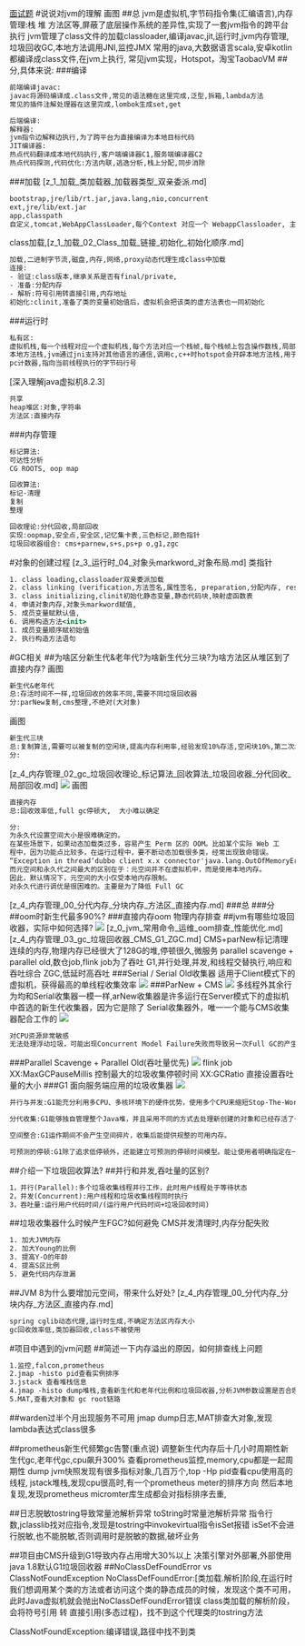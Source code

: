 [面试题](https://blog.51cto.com/u_14962799/2721861#1315G1SATBCMS_458)
#说说对jvm的理解
画图
##总
jvm是虚拟机,字节码指令集(汇编语言),内存管理:栈 堆 方法区等,屏蔽了底层操作系统的差异性,实现了一套jvm指令的跨平台执行
jvm管理了class文件的加载classloader,编译javac,jit,运行时,jvm内存管理,垃圾回收GC,本地方法调用JNI,监控JMX
常用的java,大数据语言scala,安卓kotlin都编译成class文件,在jvm上执行,
常见jvm实现，Hotspot，淘宝TaobaoVM
##分,具体来说:
###编译
```asp
前端编译javac:
javac将源码编译成.class文件,常见的语法糖在这里完成,泛型,拆箱,lambda方法
常见的插件注解处理器在这里完成,lombok生成set,get
```
```asp
后端编译:
解释器:
jvm指令边解释边执行,为了跨平台为直接编译为本地目标代码
JIT编译器:
热点代码翻译成本地代码执行,客户端编译器C1,服务端编译器C2
热点代码探测,代码优化:方法内联,逃逸分析,栈上分配,同步消除
```
###加载
[z_1_加载_类加载器_加载器类型_双亲委派.md]
```asp
bootstrap,jre/lib/rt.jar,java.lang,nio,concurrent
ext,jre/lib/ext.jar
app,classpath
自定义,tomcat,WebAppClassLoader,每个Context 对应一个 WebappClassloader, 主要用于加载 WEB-INF/lib 与 WEB-INF/classes 下面的资源
```
class加载,[z_1_加载_02_Class_加载_链接_初始化_初始化顺序.md]
```asp
加载,二进制字节流,磁盘,内存,网络,proxy动态代理生成class中加载
连接:
- 验证:class版本,继承关系是否有final/private,
- 准备:分配内存
- 解析:符号引用转直接引用,内存地址
初始化:clinit,准备了类的变量初始值后，虚拟机会把该类的虚方法表也一同初始化
```
###运行时
```asp
私有区:
虚拟机栈,每一个线程对应一个虚拟机栈,每个方法对应一个栈帧,每个栈帧上包含操作数栈,局部方法表,动态连接(多态,运行时符号引用转直接引用),方法返回地址,指令集基于栈
本地方法栈,jvm通过jni支持对其他语言的通信,调用c,c++时hotspot会开辟本地方法栈,用于native方法出栈入栈,仍是同一个线程,指令集基于寄存器
pc计数器,指向当前线程执行的字节码行号
```
[](z_3_运行时_02_操作数栈_局部变量表_指令概述_方法重载_多态.md)
[深入理解java虚拟机8.2.3]
```asp
共享
heap堆区:对象,字符串
方法区:直接内存
```
###内存管理
```asp
标记算法:
可达性分析
CG ROOTS, oop map

回收算法:
标记-清理
复制
整理
```
```asp
回收理论:分代回收,局部回收
实现:oopmap,安全点,安全区,记忆集卡表,三色标记,颜色指针
垃圾回收器组合: cms+parnew,s+s,ps+p o,g1,zgc
```
#对象的创建过程
[z_3_运行时_04_对象头markword_对象布局.md]
类指针
```asp
1. class loading,classloader双亲委派加载
2. class linking (verification,方法签名,属性签名, preparation,分配内存, resolution,符号引用到直接引用)
3. class initializing,clinit初始化静态变量,静态代码块,映射虚函数表
4. 申请对象内存,对象头markword赋值,
5. 成员变量赋默认值,
6. 调用构造方法<init>
1. 成员变量顺序赋初始值 
2. 执行构造方法语句
```
#GC相关
##为啥区分新生代&老年代?为啥新生代分三块?为啥方法区从堆区到了直接内存?
画图
```asp
新生代&老年代
总:存活时间不一样,垃圾回收的效率不同,需要不同垃圾回收器
分:parNew复制,cms整理,不绝对(大对象)
```
画图
```asp
新生代三块
总:复制算法,需要可以被复制的空闲块,提高内存利用率,经验发现10%存活,空闲块10%,第二次垃圾回收还需要空闲块
分:
```
[z_4_内存管理_02_gc_垃圾回收理论_标记算法_回收算法_垃圾回收器_分代回收_局部回收.md]
![](.z_0_jvm_常见问题_images/745d12fb.png)
画图
```asp
直接内存
总:回收效率低,full gc停顿大,  大小难以确定

分:
为永久代设置空间大小是很难确定的。
在某些场景下，如果动态加载类过多，容易产生 Perm 区的 OOM。比如某个实际 Web 工
程中，因为功能点比较多，在运行过程中，要不断动态加载很多类，经常出现致命错误。
“Exception in thread‘dubbo client x.x connector'java.lang.OutOfMemoryError:PermGen space”
而元空间和永久代之间最大的区别在于：元空间并不在虚拟机中，而是使用本地内存。
因此，默认情况下，元空间的大小仅受本地内存限制。
对永久代进行调优是很困难的。主要是为了降低 Full GC
```
[z_4_内存管理_00_分代内存_分块内存_方法区_直接内存.md]
###总
###分
##oom时新生代最多90%?
###直接内存oom
物理内存排查
##jvm有哪些垃圾回收器，实际中如何选择?
![](.z_0_jvm_常见问题_images/87931c9b.png)
[z_0_jvm_常用命令_运维_oom排查_性能优化.md]
[z_4_内存管理_03_gc_垃圾回收器_CMS_G1_ZGC.md]
CMS+parNew标记清理连续的内存,物理内存已经很大了128G的堆,停顿很久,微服务
parallel scavenge + parallel old,数仓job,flink job为了吞吐
G1,并行处理,并发,和线程交替执行,响应和吞吐综合
ZGC,低延时高吞吐
###Serial / Serial Old收集器
适用于Client模式下的虚拟机，获得最高的单线程收集效率
![](.z_0_jvm_常见问题_images/ad41c3c6.png)
###ParNew + CMS
![](.z_0_jvm_常见问题_images/d64afd54.png)
多线程外其余行为均和Serial收集器一模一样,arNew收集器是许多运行在Server模式下的虚拟机中首选的新生代收集器，因为它是除了 Serial收集器外，唯一一个能与CMS收集器配合工作的
![](.z_0_jvm_常见问题_images/23e7f961.png)
```asp
对CPU资源非常敏感
无法处理浮动垃圾，可能出现Concurrent Model Failure失败而导致另一次Full GC的产生
```
###Parallel Scavenge + Parallel Old(吞吐量优先)
![](.z_0_jvm_常见问题_images/d4cb85c8.png)
flink job
XX:MaxGCPauseMillis 控制最大的垃圾收集停顿时间
XX:GCRatio 直接设置吞吐量的大小
###G1
面向服务端应用的垃圾收集器
![](.z_0_jvm_常见问题_images/bf2d5ac0.png)
```asp
并行与并发:G1能充分利用多CPU、多核环境下的硬件优势，使用多个CPU来缩短Stop-The-World停顿 时间。部分收集器原本需要停顿Java线程来执行GC动作，G1收集器仍然可以通过并发的方式让Java程序 继续运行。

分代收集:G1能够独自管理整个Java堆，并且采用不同的方式去处理新创建的对象和已经存活了一段时 间、熬过多次GC的旧对象以获取更好的收集效果。

空间整合:G1运作期间不会产生空间碎片，收集后能提供规整的可用内存。 

可预测的停顿:G1除了追求低停顿外，还能建立可预测的停顿时间模型。能让使用者明确指定在一个长度为M毫秒的时间段内，消耗在垃圾收集上的时间不得超过N毫秒。
```
##介绍一下垃圾回收算法?
##并行和并发,吞吐量的区别?
```asp
1，并行(Parallel):多个垃圾收集线程并行工作，此时用户线程处于等待状态 
2，并发(Concurrent):用户线程和垃圾收集线程同时执行 
3，吞吐量:运行用户代码时间/(运行用户代码时间+垃圾回收时间)
```
##垃圾收集器什么时候产生FGC?如何避免
CMS并发清理时,内存分配失败
```asp
1. 加大JVM内存
2. 加大Young的比例 
3. 提高Y-O的年龄
4. 提高S区比例
5. 避免代码内存泄漏
```
##JVM 8为什么要增加元空间，带来什么好处?
[z_4_内存管理_00_分代内存_分块内存_方法区_直接内存.md]
```asp
spring cglib动态代理,运行时生成,不确定方法区内存大小
gc回收效率低,类加器回收,class不被使用
```
#项目中遇到的jvm问题
##简述一下内存溢出的原因，如何排查线上问题
```asp
1.监控,falcon,prometheus
2.jmap -histo pid查看实例排序
3.jstack 查看堆栈信息
4.jmap -histo dump堆栈,查看新生代和老年代比例和垃圾回收器,分析JVM参数设置是否合理
5.MAT,查看大对象和 gc root链路
```
##warden过半个月出现服务不可用
jmap dump日志,MAT排查大对象,发现lambda表达式class很多

##prometheus新生代频繁gc告警(重点说)
调整新生代内存后十几小时周期性新生代gc,老年代gc,cpu飙升300%
查看prometheus监控,memory,cpu都是一起周期性
dump jvm快照发现有很多指标对象,几百万个,top -Hp pid查看cpu使用高的线程,
jstack堆栈,发现cpu很高时,有一个prometheus meter的排序方向
然后本地复现,发现prometheus micromter库生成都会对指标排序去重,

##日志脱敏tostring导致常量池解析异常
toString时常量池解析异常
指令行数,jclasslib找对应指令,发现是tostring中invokevirtual指令isSet报错
isSet不会进行脱敏,也不能脱敏,否则调用时是脱敏的数据,破坏业务

##项目由CMS升级到G1导致内存占用增大30%以上
决策引擎对外部署,外部使用java 1.8默认G1垃圾回收器
##NoClassDefFoundError vs ClassNotFoundException
NoClassDefFoundError:[类加载.解析]阶段,在运行时我们想调用某个类的方法或者访问这个类的静态成员的时候，发现这个类不可用，
此时Java虚拟机就会抛出NoClassDefFoundError错误
class类加载的解析阶段，会将符号引用 转 直接引用(多态过程)，找不到这个代理类的tostring方法

ClassNotFoundException:编译错误,路径中找不到类
